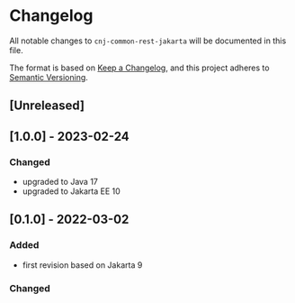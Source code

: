 # Changelog
All notable changes to `cnj-common-rest-jakarta` will be documented in this file.

The format is based on [Keep a Changelog](https://keepachangelog.com/en/1.0.0/),
and this project adheres to [Semantic Versioning](https://semver.org/spec/v2.0.0.html).

## [Unreleased]

## [1.0.0] - 2023-02-24
### Changed
- upgraded to Java 17
- upgraded to Jakarta EE 10

## [0.1.0] - 2022-03-02
### Added
- first revision based on Jakarta 9
### Changed
